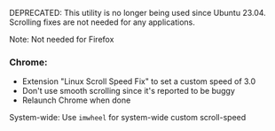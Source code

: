 <span class="red">DEPRECATED: This utility is no longer being used since Ubuntu 23.04. Scrolling fixes are not needed for any applications.</span>

Note: Not needed for Firefox

### Chrome: 
 - Extension "Linux Scroll Speed Fix" to set a custom speed of 3.0
 - Don't use smooth scrolling since it's reported to be buggy
 - Relaunch Chrome when done

System-wide: Use `imwheel` for system-wide custom scroll-speed